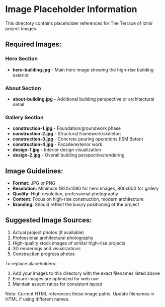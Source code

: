# Image Placeholder Information

This directory contains placeholder references for The Terrace of Izmir project images.

## Required Images:

### Hero Section
- **hero-building.jpg** - Main hero image showing the high-rise building exterior

### About Section  
- **about-building.jpg** - Additional building perspective or architectural detail

### Gallery Section
- **construction-1.jpg** - Foundation/groundwork phase
- **construction-2.jpg** - Structural framework/skeleton
- **construction-3.jpg** - Concrete pouring operations (İSM Beton)
- **construction-4.jpg** - Facade/exterior work
- **design-1.jpg** - Interior design visualization
- **design-2.jpg** - Overall building perspective/rendering

## Image Guidelines:

- **Format:** JPG or PNG
- **Resolution:** Minimum 1920x1080 for hero images, 800x600 for gallery
- **Quality:** High resolution, professional photography
- **Content:** Focus on high-rise construction, modern architecture
- **Branding:** Should reflect the luxury positioning of the project

## Suggested Image Sources:
1. Actual project photos (if available)
2. Professional architectural photography
3. High-quality stock images of similar high-rise projects
4. 3D renderings and visualizations
5. Construction progress photos

To replace placeholders:
1. Add your images to this directory with the exact filenames listed above
2. Ensure images are optimized for web use
3. Maintain aspect ratios for consistent layout

Note: Current HTML references these image paths. Update filenames in HTML if using different names.